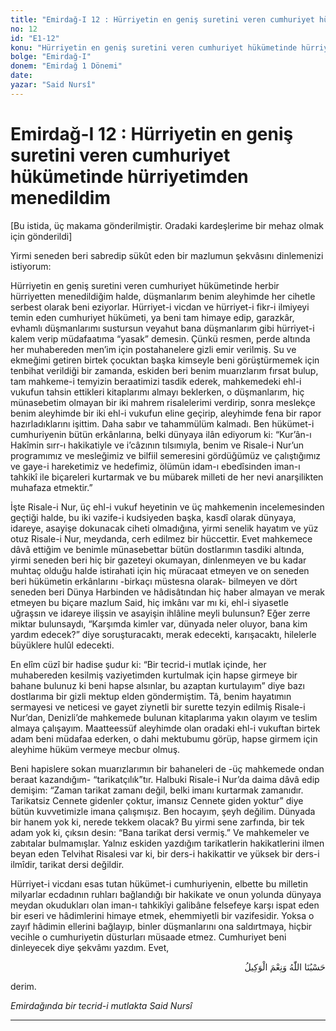 ```yaml
---
title: "Emirdağ-I 12 : Hürriyetin en geniş suretini veren cumhuriyet hükümetinde hürriyetimden menedildim"
no: 12
id: "E1-12"
konu: "Hürriyetin en geniş suretini veren cumhuriyet hükümetinde hürriyetimden menedildim"
bolge: "Emirdağ-I"
donem: "Emirdağ 1 Dönemi"
date: 
yazar: "Said Nursî"
---
```


# Emirdağ-I 12 : Hürriyetin en geniş suretini veren cumhuriyet hükümetinde hürriyetimden menedildim

<p class="takdim">[Bu istida, üç makama gönderilmiştir. Oradaki kardeşlerime bir mehaz olmak için gönderildi]</p>

Yirmi seneden beri sabredip sükût eden bir mazlumun şekvâsını dinlemenizi istiyorum:

Hürriyetin en geniş suretini veren cumhuriyet hükümetinde herbir hürriyetten menedildiğim halde, düşmanlarım benim aleyhimde her cihetle serbest olarak beni eziyorlar. Hürriyet-i vicdan ve hürriyet-i fikr-i ilmiyeyi temin eden cumhuriyet hükümeti, ya beni tam himaye edip, garazkâr, evhamlı düşmanlarımı sustursun veyahut bana düşmanlarım gibi hürriyet-i kalem verip müdafaatıma “yasak” demesin. Çünkü resmen, perde altında her muhabereden men’im için postahanelere gizli emir verilmiş. Su ve ekmeğimi getiren birtek çocuktan başka kimseyle beni görüştürmemek için tenbihat verildiği bir zamanda, eskiden beri benim muarızlarım fırsat bulup, tam mahkeme-i temyizin beraatimizi tasdik ederek, mahkemedeki ehl-i vukufun tahsin ettikleri kitaplarımı almayı beklerken, o düşmanlarım, hiç münasebetim olmayan bir iki mahrem risalelerimi verdirip, sonra meslekçe benim aleyhimde bir iki ehl-i vukufun eline geçirip, aleyhimde fena bir rapor hazırladıklarını işittim. Daha sabır ve tahammülüm kalmadı. Ben hükümet-i cumhuriyenin bütün erkânlarına, belki dünyaya ilân ediyorum ki: “Kur’ân-ı Hakîmin sırr-ı hakikatiyle ve i’câzının tılsımıyla, benim ve Risale-i Nur’un programımız ve mesleğimiz ve bilfiil semeresini gördüğümüz ve çalıştığımız ve gaye-i hareketimiz ve hedefimiz, ölümün idam-ı ebedîsinden iman-ı tahkikî ile biçareleri kurtarmak ve bu mübarek milleti de her nevi anarşilikten muhafaza etmektir.”

İşte Risale-i Nur, üç ehl-i vukuf heyetinin ve üç mahkemenin incelemesinden geçtiği halde, bu iki vazife-i kudsiyeden başka, kasdî olarak dünyaya, idareye, asayişe dokunacak ciheti olmadığına, yirmi senelik hayatım ve yüz otuz Risale-i Nur, meydanda, cerh edilmez bir hüccettir. Evet mahkemece dâvâ ettiğim ve benimle münasebettar bütün dostlarımın tasdiki altında, yirmi seneden beri hiç bir gazeteyi okumayan, dinlenmeyen ve bu kadar muhtaç olduğu halde istirahati için hiç müracaat etmeyen ve on seneden beri hükümetin erkânlarını -birkaçı müstesna olarak- bilmeyen ve dört seneden beri Dünya Harbinden ve hâdisâtından hiç haber almayan ve merak etmeyen bu biçare mazlum Said, hiç imkânı var mı ki, ehl-i siyasetle uğraşsın ve idareye ilişsin ve asayişin ihlâline meyli bulunsun? Eğer zerre miktar bulunsaydı, “Karşımda kimler var, dünyada neler oluyor, bana kim yardım edecek?” diye soruşturacaktı, merak edecekti, karışacaktı, hilelerle büyüklere hulûl edecekti.

En elîm cüzî bir hadise şudur ki: “Bir tecrid-i mutlak içinde, her muhabereden kesilmiş vaziyetimden kurtulmak için hapse girmeye bir bahane bulunuz ki beni hapse alsınlar, bu azaptan kurtulayım” diye bazı dostlarıma bir gizli mektup elden göndermiştim. Tâ, benim hayatımın sermayesi ve neticesi ve gayet ziynetli bir surette tezyin edilmiş Risale-i Nur’dan, Denizli’de mahkemede bulunan kitaplarıma yakın olayım ve teslim almaya çalışayım. Maatteessüf aleyhimde olan oradaki ehl-i vukuftan birtek adam beni müdafaa ederken, o dahi mektubumu görüp, hapse girmem için aleyhime hüküm vermeye mecbur olmuş.

Beni hapislere sokan muarızlarımın bir bahaneleri de -üç mahkemede ondan beraat kazandığım- “tarikatçılık”tır. Halbuki Risale-i Nur’da daima dâvâ edip demişim: “Zaman tarikat zamanı değil, belki imanı kurtarmak zamanıdır. Tarikatsiz Cennete gidenler çoktur, imansız Cennete giden yoktur” diye bütün kuvvetimizle imana çalışmışız. Ben hocayım, şeyh değilim. Dünyada bir hanem yok ki, nerede tekkem olacak? Bu yirmi sene zarfında, bir tek adam yok ki, çıksın desin: “Bana tarikat dersi vermiş.” Ve mahkemeler ve zabıtalar bulmamışlar. Yalnız eskiden yazdığım tarikatlerin hakikatlerini ilmen beyan eden Telvihat Risalesi var ki, bir ders-i hakikattir ve yüksek bir ders-i ilmîdir, tarikat dersi değildir.

Hürriyet-i vicdanı esas tutan hükümet-i cumhuriyenin, elbette bu milletin milyarlar ecdadının ruhları bağlandığı bir hakikate ve onun yolunda dünyaya meydan okudukları olan iman-ı tahkikîyi galibâne felsefeye karşı ispat eden bir eseri ve hâdimlerini himaye etmek, ehemmiyetli bir vazifesidir. Yoksa o zayıf hâdimin ellerini bağlayıp, binler düşmanlarını ona saldırtmaya, hiçbir vecihle o cumhuriyetin düsturları müsaade etmez. Cumhuriyet beni dinleyecek diye şekvâmı yazdım. Evet,

<p class="arabic" dir="rtl" title="Meal: “Allah bize yeter, O ne güzel vekildir!” [Âl-i İmrân Sûresi, 3:173]">حَسْبُنَا اللّٰهُ وَنِعْمَ الْوَكِيلُ</p>

derim.

*Emirdağında bir tecrid-i mutlakta*
*Said Nursî*

***
